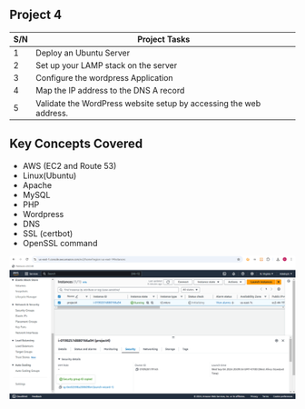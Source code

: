 ## Project 4

|S/N | Project Tasks                                                       |
|----|---------------------------------------------------------------------|
| 1  |Deploy an Ubuntu Server                                              |
| 2  |Set up your LAMP stack on the server                                 |
| 3  |Configure the wordpress Application                                  |
| 4  |Map the IP address to the DNS A record                               |
| 5  |Validate the WordPress website setup by accessing the web address.   |

## Key Concepts Covered

- AWS (EC2 and Route 53)
- Linux(Ubuntu)
- Apache
- MySQL
- PHP
- Wordpress
- DNS
- SSL (certbot)
- OpenSSL command

![pj4](img/pj4.1.png)